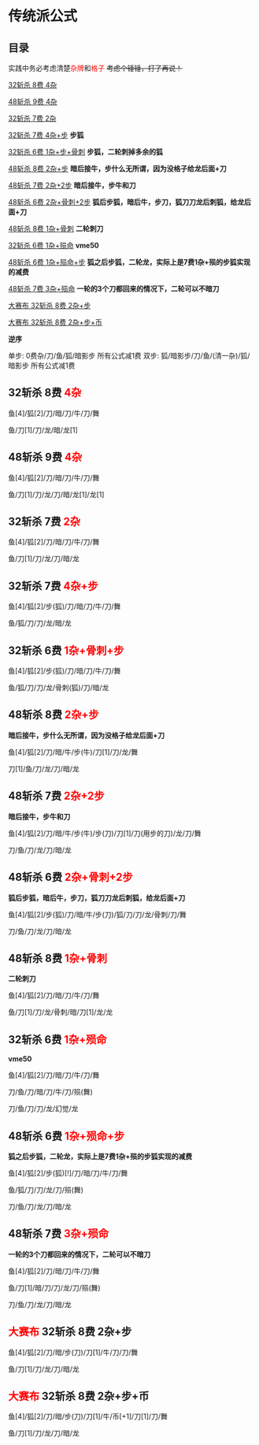 # 传统派公式

## 目录

实践中务必考虑清楚<font color="red">杂牌</font>和<font color="red">格子</font> ~~考虑个锤锤，打了再说！~~

[32斩杀 8费 4杂](#g1)

[48斩杀 9费 4杂](#g2)

[32斩杀 7费 2杂](#g3)

[32斩杀 7费 4杂+步](#g31) **步狐**

[32斩杀 6费 1杂+步+骨刺](#g311) **步狐，二轮刺掉多余的狐**

[48斩杀 8费 2杂+步](#g4) **暗后接牛，步什么无所谓，因为没格子给龙后面+刀**

[48斩杀 7费 2杂+2步](#g411) **暗后接牛，步牛和刀**

[48斩杀 6费 2杂+骨刺+2步](#g41) **狐后步狐，暗后牛，步刀，狐刀刀龙后刺狐，给龙后面+刀**

[48斩杀 8费 1杂+骨刺](#g5) **二轮刺刀**

[32斩杀 6费 1杂+殒命](#g6) **vme50**

[48斩杀 6费 1杂+殒命+步](#g7) **狐之后步狐，二轮龙，实际上是7费1杂+殒的步狐实现的减费**

[48斩杀 7费 3杂+殒命](#g8) **一轮的3个刀都回来的情况下，二轮可以不暗刀**

[大赛布 32斩杀 8费 2杂+步](#g9)

[大赛布 32斩杀 8费 2杂+步+币](#g10)

**逆序**

单步: 0费杂/刀/鱼/狐/暗影步 所有公式减1费
双步: 狐/暗影步/刀/鱼/(清一杂)/狐/暗影步 所有公式减1费

## 32斩杀 8费 <font id="g1" color="red">4杂</font>

鱼[4]/狐[2]/刀/暗/刀/牛/刀/舞

鱼/刀[1]/刀/龙/暗/龙[1]

## 48斩杀 9费 <font id="g2" color="red">4杂</font>

鱼[4]/狐[2]/刀/暗/刀/牛/刀/舞

鱼/刀[1]/刀/龙/刀/暗/龙[1]/龙[1]

## 32斩杀 7费 <font id="g3" color="red">2杂</font>

鱼[4]/狐[2]/刀/暗/刀/牛/刀/舞

鱼/刀[1]/刀/龙/刀/暗/龙

## 32斩杀 7费 <font id="g31" color="red">4杂+步</font>

鱼[4]/狐[2]/步(狐)/刀/暗/刀/牛/刀/舞

鱼/狐/刀/刀/龙/暗/龙

## 32斩杀 6费 <font id="g311" color="red">1杂+骨刺+步</font>

鱼[4]/狐[2]/步(狐)/刀/暗/刀/牛/刀/舞

鱼/狐/刀/刀/龙/骨刺(狐)/刀/暗/龙

## 48斩杀  8费 <font id="g4" color="red">2杂+步</font>

**暗后接牛，步什么无所谓，因为没格子给龙后面+刀**

鱼[4]/狐[2]/刀/暗/牛/步(牛)/刀[1]/刀/龙/舞

刀[1]/鱼/刀/龙/刀/暗/龙

## 48斩杀  7费 <font id="g411" color="red">2杂+2步</font>

**暗后接牛，步牛和刀**

鱼[4]/狐[2]/刀/暗/牛/步(牛)/步(刀)/刀[1]/刀(用步的刀)/龙/刀/舞

刀/鱼/刀/龙/刀/暗/龙

## 48斩杀 6费 <font id="g41" color="red">2杂+骨刺+2步</font>

**狐后步狐，暗后牛，步刀，狐刀刀龙后刺狐，给龙后面+刀**

鱼[4]/狐[2]/步(狐)/刀/暗/牛/步(刀)/狐/刀/刀/龙/骨刺/刀/舞

刀/鱼/刀/龙/刀/暗/龙

## 48斩杀 8费 <font id="g5" color="red">1杂+骨刺</font>

**二轮刺刀**

鱼[4]/狐[2]/刀/暗/刀/牛/刀/舞

鱼/刀[1]/刀/龙/骨刺/暗/刀[1]/龙/龙

## 32斩杀  6费 <font id="g6" color="red">1杂+殒命</font>

**vme50**

鱼[4]/狐[2]/刀/暗/刀/牛/刀/舞

刀/鱼/刀/暗/刀/牛/刀/殒(舞)

刀/鱼/刀/刀/龙/幻觉/龙

## 48斩杀  6费 <font id="g7" color="red">1杂+殒命+步</font>

**狐之后步狐，二轮龙，实际上是7费1杂+殒的步狐实现的减费**

鱼[4]/狐[2]/步(狐)[!]/刀/暗/刀/牛/刀/舞

鱼/狐/刀/刀/龙/刀/殒(舞)

刀/鱼/刀/龙/刀/暗/龙

## 48斩杀 7费 <font id="g8" color="red">3杂+殒命</font>

**一轮的3个刀都回来的情况下，二轮可以不暗刀**

鱼[4]/狐[2]/刀/暗/刀/牛/刀/舞

鱼/刀[1]/暗/刀/刀/龙/刀/殒(舞)

刀/鱼/刀/龙/刀/暗/龙

## <font color="red" id="g9">大赛布</font> 32斩杀 8费 2杂+步

鱼[4]/狐[2]/刀/暗/步(刀)/刀[1]/牛/刀/刀/舞

鱼/刀[1]/刀/龙/刀/暗/龙

## <font color="red" id="g10">大赛布</font> 32斩杀 8费 2杂+步+币

鱼[4]/狐[2]/刀/暗/步(刀)/刀[1]/牛/币[+1]/刀[1]/刀/舞

鱼/刀[1]/刀/龙/刀/暗/龙

<script>
    document.addEventListener("DOMContentLoaded", function() {
        Array.from(document.querySelectorAll("a"))
            .forEach(a => {
                if (a.innerText.indexOf("32斩杀") !== -1) {
                    a.style.backgroundColor = "gold"
                }
            })
    })
</script>